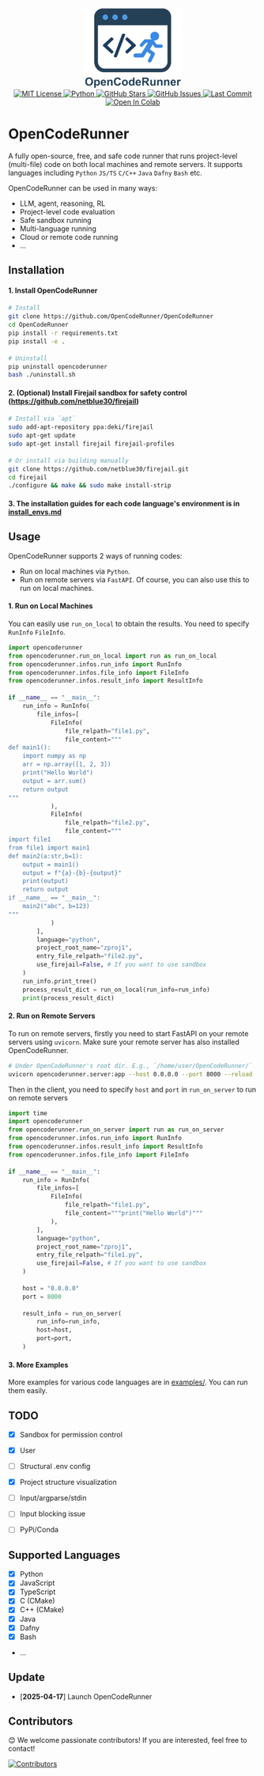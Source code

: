<div align="center">
  <img src="https://github.com/OpenCodeRunner/OpenCodeRunner/blob/main/assets/opencoderunner_v3_marginborder.png" alt="OpenCodeRunner Logo" width="200"/>
  <br>
  <a href="https://github.com/OpenCodeRunner/OpenCodeRunner/blob/main/LICENSE">
    <img alt="MIT License" src="https://img.shields.io/badge/License-MIT-yellow.svg">
  </a>
  <a href="https://www.python.org/">
    <img alt="Python" src="https://img.shields.io/badge/Python-3776AB?logo=python&logoColor=white">
  </a>
  <a href="https://github.com/OpenCodeRunner/OpenCodeRunner/stargazers">
    <img alt="GitHub Stars" src="https://img.shields.io/github/stars/OpenCodeRunner/OpenCodeRunner?style=social">
  </a>
  <a href="https://github.com/OpenCodeRunner/OpenCodeRunner/issues">
    <img alt="GitHub Issues" src="https://img.shields.io/github/issues/OpenCodeRunner/OpenCodeRunner">
  </a>
  <a href="https://github.com/OpenCodeRunner/OpenCodeRunner/commits/main">
    <img alt="Last Commit" src="https://img.shields.io/github/last-commit/OpenCodeRunner/OpenCodeRunner">
  </a>
  <a href="https://colab.research.google.com/drive/1TyG3tdcU3UfYJKVPjP2lBiZOoZC-FEAh?usp=sharing">
    <img alt="Open In Colab" src="https://colab.research.google.com/assets/colab-badge.svg">
  </a>
</div>


# OpenCodeRunner
A fully open-source, free, and safe code runner that runs project-level (multi-file) code on both local machines and remote servers. It supports languages including `Python` `JS/TS` `C/C++` `Java` `Dafny` `Bash` etc.

OpenCodeRunner can be used in many ways:
- LLM, agent, reasoning, RL
- Project-level code evaluation
- Safe sandbox running
- Multi-language running
- Cloud or remote code running
- ...
## Installation
#### 1. Install OpenCodeRunner
```bash
# Install
git clone https://github.com/OpenCodeRunner/OpenCodeRunner
cd OpenCodeRunner
pip install -r requirements.txt
pip install -e .

# Uninstall
pip uninstall opencoderunner 
bash ./uninstall.sh
```
#### 2. (Optional) Install Firejail sandbox for safety control (https://github.com/netblue30/firejail)
```bash
# Install via `apt`
sudo add-apt-repository ppa:deki/firejail
sudo apt-get update
sudo apt-get install firejail firejail-profiles

# Or install via building manually
git clone https://github.com/netblue30/firejail.git
cd firejail
./configure && make && sudo make install-strip
```

#### 3. The installation guides for each code language's environment is in [install_envs.md](install_envs.md)


## Usage
OpenCodeRunner supports 2 ways of running codes: 
- Run on local machines via `Python`.
- Run on remote servers via `FastAPI`. Of course, you can also use this to run on local machines.

#### 1. Run on Local Machines
You can easily use `run_on_local` to obtain the results. You need to specify `RunInfo` `FileInfo`.
```python
import opencoderunner
from opencoderunner.run_on_local import run as run_on_local
from opencoderunner.infos.run_info import RunInfo
from opencoderunner.infos.file_info import FileInfo
from opencoderunner.infos.result_info import ResultInfo

if __name__ == "__main__":
    run_info = RunInfo(
        file_infos=[
            FileInfo(
                file_relpath="file1.py",
                file_content="""
def main1():
    import numpy as np
    arr = np.array([1, 2, 3])
    print("Hello World")
    output = arr.sum()
    return output
"""
            ),
            FileInfo(
                file_relpath="file2.py",
                file_content="""
import file1
from file1 import main1
def main2(a:str,b=1):
    output = main1()
    output = f"{a}-{b}-{output}"
    print(output)
    return output
if __name__ == "__main__":
    main2("abc", b=123)
"""
            )
        ],
        language="python",
        project_root_name="zproj1",
        entry_file_relpath="file2.py",
        use_firejail=False, # If you want to use sandbox
    )
    run_info.print_tree()
    process_result_dict = run_on_local(run_info=run_info)
    print(process_result_dict)
```

#### 2. Run on Remote Servers
To run on remote servers, firstly you need to start FastAPI on your remote servers using `uvicorn`. Make sure your remote server has also installed OpenCodeRunner.

```bash
# Under OpenCodeRunner's root dir. E.g., `/home/user/OpenCodeRunner/`
uvicorn opencoderunner.server:app --host 0.0.0.0 --port 8000 --reload
```

Then in the client, you need to specify `host` and `port` in `run_on_server` to run on remote servers

```python
import time
import opencoderunner
from opencoderunner.run_on_server import run as run_on_server
from opencoderunner.infos.run_info import RunInfo
from opencoderunner.infos.result_info import ResultInfo
from opencoderunner.infos.file_info import FileInfo

if __name__ == "__main__":
    run_info = RunInfo(
        file_infos=[
            FileInfo(
                file_relpath="file1.py",
                file_content="""print("Hello World")"""
            ),
        ],
        language="python",
        project_root_name="zproj1",
        entry_file_relpath="file1.py",
        use_firejail=False, # If you want to use sandbox
    )

    host = "0.0.0.0"
    port = 8000

    result_info = run_on_server(
        run_info=run_info,
        host=host,
        port=port,
    )
```

#### 3. More Examples
More examples for various code languages are in [examples/](examples/). You can run them easily.

## TODO
- [x] Sandbox for permission control
- [x] User
- [ ] Structural .env config
- [x] Project structure visualization
- [ ] Input/argparse/stdin 
- [ ] Input blocking issue
- [ ] PyPi/Conda


## Supported Languages
- [x] Python
- [x] JavaScript
- [x] TypeScript
- [x] C (CMake)
- [x] C++ (CMake)
- [x] Java
- [x] Dafny
- [x] Bash
- ...


## Update
- [**2025-04-17**] Launch OpenCodeRunner


## Contributors
😊 We welcome passionate contributors! If you are interested, feel free to contact!

[![Contributors](https://contrib.rocks/image?repo=OpenCodeRunner/OpenCodeRunner)](https://github.com/OpenCodeRunner/OpenCodeRunner/graphs/contributors)

